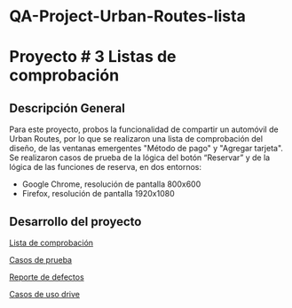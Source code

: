 # QA-Project-Urban-Routes-lista

# Proyecto # 3 Listas de comprobación

## Descripción General

Para este proyecto, probos la funcionalidad de compartir un automóvil de Urban Routes, por lo que se realizaron una lista de comprobación del diseño, de las ventanas emergentes "Método de pago" y "Agregar tarjeta". Se realizaron casos de prueba de la lógica del botón “Reservar” y de la lógica de las funciones de reserva, en dos entornos:

- Google Chrome, resolución de pantalla 800x600
- Firefox, resolución de pantalla 1920x1080

## Desarrollo del proyecto

[Lista de comprobación](https://www.notion.so/Lista-de-comprobaci-n-118eb29771ed80688a4bf54123eea044?pvs=21)

[Casos de prueba](https://www.notion.so/Casos-de-prueba-118eb29771ed80e28641c910648fd0d7?pvs=21)

[Reporte de defectos](https://www.notion.so/Reporte-de-defectos-118eb29771ed800da305e7acda7c549b?pvs=21)

[Casos de uso drive](https://docs.google.com/spreadsheets/d/1hsXdsYB6rXOXr_b22h1sajAVvFEeJodA/edit?gid=382892057#gid=382892057)
